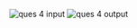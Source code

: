 ![ques 4 input](https://github.com/user-attachments/assets/2a5e7d2a-77a5-46f2-89b4-dfc1fd192f7a)
![ques 4 output](https://github.com/user-attachments/assets/61e19f9c-9d97-4342-9dc2-5bff2d4aff85)

